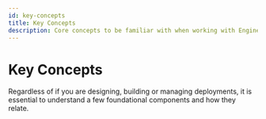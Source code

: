 ```yaml
---
id: key-concepts
title: Key Concepts
description: Core concepts to be familiar with when working with Engine.
---
```


# Key Concepts

Regardless of if you are designing, building or managing deployments, it is essential to understand a few foundational components and how they relate.

